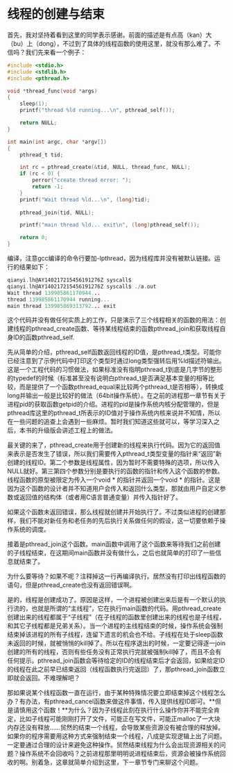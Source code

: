 # 线程的创建与结束

首先，我对坚持着看到这里的同学表示感谢。前面的描述是有点高（kan）大（bu）上（dong），不过到了具体的线程函数的使用这里，就没有那么难了。不信吗？我们先来看一个例子：

```c
#include <stdio.h>
#include <stdlib.h>
#include <pthread.h>

void *thread_func(void *args)
{
    sleep(1);
    printf("thread %ld running...\n", pthread_self());

    return NULL;
}

int main(int argc, char *argv[])
{
    pthread_t tid;

    int rc = pthread_create(&tid, NULL, thread_func, NULL);
    if (rc < 0) {
        perror("create thread error: ");
        return -1;
    }
    printf("Wait thread %ld...\n", (long)tid);
    
    pthread_join(tid, NULL);

    printf("main thread %ld... exit\n", (long)pthread_self());

    return 0;
}
```

编译，注意gcc编译的命令行要加-lpthread，因为线程库并没有被默认链接。运行的结果如下：

```c
qianyi.lh@AY140217215456191276Z syscall$ 
qianyi.lh@AY140217215456191276Z syscall$ ./a.out 
Wait thread 139985861170944...
thread 139985861170944 running...
main thread 139985869313792... exit
```

这个代码并没有做任何实质上的工作，只是演示了三个线程相关的函数的用法：创建线程的pthread_create函数、等待某线程结束的函数pthread_join和获取线程自身ID的函数pthread_self.

先从简单的介绍，pthread_self函数返回线程的ID值，是pthread_t类型。可能你已经注意到了示例代码中打印这个类型时通过long类型强转后用%ld描述符输出。这是一个工程代码的习惯做法，如果标准没有指明pthread_t到底是几字节的整形的typedef的时候（标准甚至没有说明白pthread_t是否满足基本变量的相等比较，而是提供了一个函数pthread_equal来比较两个pthread_t是否相等），转换成long并输出一般是比较好的做法（64bit操作系统）。在之前的进程那一章节有关于进程pid的获取函数getpid的介绍。进程的pid是操作系统内核分配管理的，但是pthread库这里的pthread_t所表示的ID值对于操作系统内核来说并不知情，所以在一些问题的追查上会遇到一些麻烦。暂时我们知道这些就可以，等学习深入之后，本书的升级版会讲述工程上的做法。

最关键的来了，pthread_create用于创建新的线程来执行代码。因为它的返回值来表示是否发生了错误，所以我们需要传入pthread_t类型变量的指针来“返回”新创建的线程ID。第二个参数是线程属性，因为暂时不需要特殊的选项，所以传入NULL就好。第三第四个参数分别是要执行的函数的指针和传入这个函数的参数。线程函数的原型被限定为传入一个void \* 的指针并返回一个void \* 的指针。这是因为这个函数的设计者并不知道用户会传入和返回什么类型，那就由用户自定义参数或返回值的结构体（或者用C语言普通变量）并传入指针好了。

如果这个函数未返回错误，那么线程就创建并开始执行了。不过类似进程的创建那样，我们不能对新任务和老任务的先后执行关系做任何的假设，这一切要依赖于操作系统的调度。

接着是pthread_join这个函数。main函数中调用了这个函数来等待我们之前创建的子线程结束，在这期间main函数并没有做什么，之后也就简单的打印了一些信息就结束了。

为什么要等待？如果不呢？注释掉这一行再编译执行。居然没有打印出线程函数的语句，但是pthread_create也没有返回错误啊。

是的，线程是创建成功了。原因是这样，一个进程被创建出来后是有一个默认的执行流的，也就是所谓的“主线程”，它在执行main函数的代码。用pthread_create创建出来的线程都属于“子线程”（在子线程的函数里创建出来的线程也是子线程，和其它子线程都是兄弟关系）。当一个进程的主线程结束的时候，操作系统会强制结束掉该进程的所有子线程，连留下遗言的机会也不给。子线程在处于sleep函数未返回的时候，就被悄悄的kill掉了。所以在程序退出的时候，一定要记得逐一join创建的所有的线程，否则有些任务没有正常执行完就被强制kill掉了，而且不会有任何提示。pthread_join函数会等待给定的ID的线程结束后才会返回，如果给定ID的线程在此之前早已结束返回（线程函数执行完返回）了，那pthread_join函数立即就会返回。不难理解吧？

那如果说某个线程函数一直在运行，由于某种特殊情况要立即结束掉这个线程怎么办？有办法，有pthread_cancel函数来做这件事情，传入提供线程ID即可。**但是请慎用这个函数！**为什么？因为子线程此刻在执行什么操作你并不能完全肯定，比如子线程可能刚刚打开了文件，可能正在写文件，可能正malloc了一大块内存还没有释放……贸然的结束一个线程，会导致某些资源没有被合理的释放掉。如果你的程序需要用这种方式来强制结束一个线程，八成是实现逻辑上出了问题。一定要通过合理的设计来避免这种操作。贸然结束线程为什么会出现资源相关的问题？操作系统不会回收吗？之前进程那里明明说进程结束后，资源会被操作系统回收的啊。别着急，这章就简单介绍到这里，下一章节专门来聊这个问题。